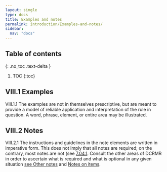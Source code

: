 ```yaml
---
layout: single
type: docs
title: Examples and notes
permalink: introduction/Examples-and-notes/
sidebar:
  nav: "docs"
---
```


## Table of contents
{: .no_toc .text-delta }

1. TOC
{:toc}

## VIII.1 Examples

<a name="VIII.1.1">VIII.1.1</a> The examples are not in themselves prescriptive, but are meant to provide a model of reliable application and interpretation of the rule in question. A word, phrase, element, or entire area may be illustrated.

## VIII.2 Notes

<a name="VIII.2.1">VIII.2.1</a>  The instructions and guidelines in the note elements are written in imperative form. This does not imply that all notes are required; on the contrary, most notes are not (see [7.04.1](/DCRMR/other-notes/#7.04.1). Consult the other areas of DCRMR in order to ascertain what is required and what is optional in any given situation [see Other notes](/DCRMR/other-notes/) and [Notes on items](/DCRMR/notes-on-items/).
